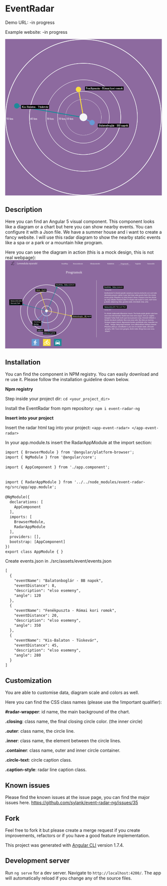 # EventRadar

Demo URL: -in progress
  
Example website: -in progress

![alt text](art/radar.png)

## Description

Here you can find an Angular 5 visual component. This component looks like a diagram or a chart but here you can show nearby events. You can configure it with a Json file.
We have a summer house and i want to create a fancy website. I will use this radar diagram to show the nearby static events like a spa or a park or a mountain hike program.

Here you can see the diagram in action (this is a mock design, this is not real webpage):
![alt text](art/plan.png)

## Installation

You can find the component in NPM registry. You can easily download and re use it. Please follow the installation guideline down below.

__Npm registry__

Step inside your project dir:
`cd <your_project_dir>`

Install the EventRadar from npm repository:
`npm i event-radar-ng`

__Insert into your project__

Insert the radar html tag into your project:
`<app-event-radar> </app-event-radar>`

In your app.module.ts insert the RadarAppModule at the import section:
```
import { BrowserModule } from '@angular/platform-browser';
import { NgModule } from '@angular/core';

import { AppComponent } from './app.component';


import { RadarAppModule } from '../../node_modules/event-radar-ng/src/app/app.module';

@NgModule({
  declarations: [
    AppComponent
  ],
  imports: [
    BrowserModule,
    RadarAppModule
  ],
  providers: [],
  bootstrap: [AppComponent]
})
export class AppModule { }

```

Create events.json in ./src/assets/event/events.json
```
[
  {
    "eventName": "Balatonboglár - BB napok",
    "eventDistance": 8,
    "description": "elso esemeny",
    "angle": 120
  },
  {
    "eventName": "Fenékpuszta - Római kori romok",
    "eventDistance": 20,
    "description": "elso esemeny",
    "angle": 350
  },
  {
    "eventName": "Kis-Balaton - Tüskevár",
    "eventDistance": 45,
    "description": "elso esemeny",
    "angle": 280
  }
]

```


## Customization

You are able to customise data, diagram scale and colors as well.

Here you can find the CSS class names (please use the !important qualifier):

__#radar-wrapper__: id name, the main background of the chart.

__.closing__: class name, the final closing circle color. (the inner circle)

__.outer__: class name, the circle line.

__.inner__: class name, the element between the circle lines.

__.container__: class name, outer and inner circle container.

__.circle-text__: circle caption class.

__.caption-style__: radar line caption class.


## Known issues
Please find the known issues at the issue page, you can find the major issues here.
https://github.com/sylank/event-radar-ng/issues/35


## Fork

Feel free to fork it but please create a merge request if you create improvements, refactors or if you have a good feature implementation.

This project was generated with [Angular CLI](https://github.com/angular/angular-cli) version 1.7.4.

## Development server

Run `ng serve` for a dev server. Navigate to `http://localhost:4200/`. The app will automatically reload if you change any of the source files.

